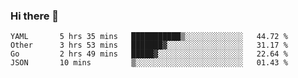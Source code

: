 ### Hi there 👋

<!--
**yeya24/yeya24** is a ✨ _special_ ✨ repository because its `README.md` (this file) appears on your GitHub profile.

Here are some ideas to get you started:

- 🔭 I’m currently working on ...
- 🌱 I’m currently learning ...
- 👯 I’m looking to collaborate on ...
- 🤔 I’m looking for help with ...
- 💬 Ask me about ...
- 📫 How to reach me: ...
- 😄 Pronouns: ...
- ⚡ Fun fact: ...
-->

<!--START_SECTION:waka-->
```text
YAML       5 hrs 35 mins   ███████████▒░░░░░░░░░░░░░   44.72 % 
Other      3 hrs 53 mins   ███████▓░░░░░░░░░░░░░░░░░   31.17 % 
Go         2 hrs 49 mins   █████▓░░░░░░░░░░░░░░░░░░░   22.64 % 
JSON       10 mins         ▒░░░░░░░░░░░░░░░░░░░░░░░░   01.43 % 
```
<!--END_SECTION:waka-->
